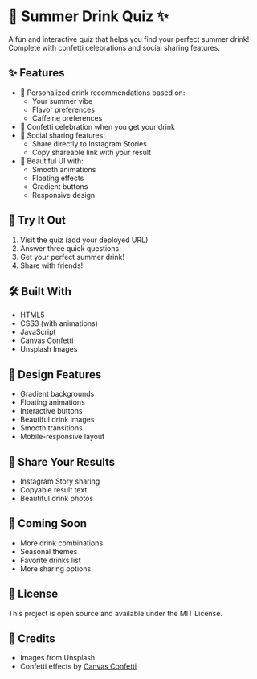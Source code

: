 # 🌸 Summer Drink Quiz ✨

A fun and interactive quiz that helps you find your perfect summer drink! Complete with confetti celebrations and social sharing features.

## ✨ Features

- 🍹 Personalized drink recommendations based on:
  - Your summer vibe
  - Flavor preferences
  - Caffeine preferences
- 🎉 Confetti celebration when you get your drink
- 📱 Social sharing features:
  - Share directly to Instagram Stories
  - Copy shareable link with your result
- 💅 Beautiful UI with:
  - Smooth animations
  - Floating effects
  - Gradient buttons
  - Responsive design

## 🚀 Try It Out

1. Visit the quiz (add your deployed URL)
2. Answer three quick questions
3. Get your perfect summer drink!
4. Share with friends!

## 🛠️ Built With

- HTML5
- CSS3 (with animations)
- JavaScript
- Canvas Confetti
- Unsplash Images

## 🎨 Design Features

- Gradient backgrounds
- Floating animations
- Interactive buttons
- Beautiful drink images
- Smooth transitions
- Mobile-responsive layout

## 📸 Share Your Results

- Instagram Story sharing
- Copyable result text
- Beautiful drink photos

## 🌟 Coming Soon

- More drink combinations
- Seasonal themes
- Favorite drinks list
- More sharing options

## 📝 License

This project is open source and available under the MIT License.

## 🙏 Credits

- Images from Unsplash
- Confetti effects by [Canvas Confetti](https://github.com/catdad/canvas-confetti)
